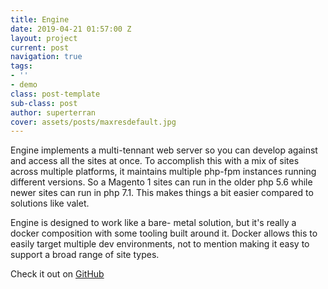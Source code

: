 ```yaml
---
title: Engine
date: 2019-04-21 01:57:00 Z
layout: project
current: post
navigation: true
tags:
- ''
- demo
class: post-template
sub-class: post
author: superterran
cover: assets/posts/maxresdefault.jpg
---
```


Engine implements a multi-tennant web server so you can develop against and access all the sites at once. To accomplish this with a mix of sites across multiple platforms, it maintains multiple php-fpm instances running different versions. So a Magento 1 sites can run in the older php 5.6 while newer sites can run in php 7.1. This makes things a bit easier compared to solutions like valet.

Engine is designed to work like a bare- metal solution, but it's really a docker composition with some tooling built around it. Docker allows this to easily target multiple dev environments, not to mention making it easy to support a broad range of site types.

Check it out on [GitHub](https://github.com/superterran/engine)
